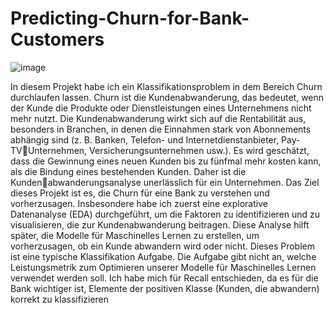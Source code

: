 # Predicting-Churn-for-Bank-Customers

![image](https://user-images.githubusercontent.com/18030121/163380806-2c74c4ab-9f95-4483-bf77-06cf98d8422a.png)


In diesem Projekt habe ich ein Klassifikationsproblem in dem Bereich Churn 
durchlaufen lassen. Churn ist die Kundenabwanderung, das bedeutet, wenn
der Kunde die Produkte oder Dienstleistungen eines Unternehmens nicht
mehr nutzt. Die Kundenabwanderung wirkt sich auf die Rentabilität aus,
besonders in Branchen, in denen die Einnahmen stark von Abonnements
abhängig sind (z. B. Banken, Telefon- und Internetdienstanbieter, Pay-TVUnternehmen, Versicherungsunternehmen usw.). Es wird geschätzt, dass
die Gewinnung eines neuen Kunden bis zu fünfmal mehr kosten kann, als
die Bindung eines bestehenden Kunden. Daher ist die Kundenabwanderungsanalyse unerlässlich für ein Unternehmen. Das Ziel dieses 
Projekt ist es, die Churn für eine Bank zu verstehen und vorherzusagen.
Insbesondere habe ich zuerst eine explorative Datenanalyse (EDA)
durchgeführt, um die Faktoren zu identifizieren und zu visualisieren, die zur
Kundenabwanderung beitragen. Diese Analyse hilft später, die Modelle für 
Maschinelles Lernen zu erstellen, um vorherzusagen, ob ein Kunde 
abwandern wird oder nicht. Dieses Problem ist eine typische Klassifikation
Aufgabe. Die Aufgabe gibt nicht an, welche Leistungsmetrik zum Optimieren
unserer Modelle für Maschinelles Lernen verwendet werden soll. Ich habe 
mich für Recall entschieden, da es für die Bank wichtiger ist, Elemente der 
positiven Klasse (Kunden, die abwandern) korrekt zu klassifizieren
